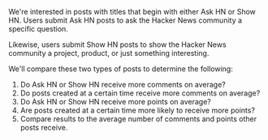 We're interested in posts with titles that begin with either Ask HN or Show HN. Users submit Ask HN posts to ask the Hacker News community a specific question.

Likewise, users submit Show HN posts to show the Hacker News community a project, product, or just something interesting.

We'll compare these two types of posts to determine the following:

1. Do Ask HN or Show HN receive more comments on average?
2. Do posts created at a certain time receive more comments on average?
3. Do Ask HN or Show HN receive more points on average?
4. Are posts created at a certain time more likely to receive more points?
5. Compare results to the average number of comments and points other posts receive.
